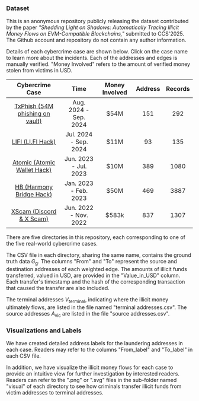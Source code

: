 ### Dataset
This is an anonymous repository publicly releasing the dataset contributed by the paper *"Shedding Light on Shadows: Automatically Tracing Illicit Money Flows on EVM-Compatible Blockchains,"* submitted to CCS'2025.
The Github account and repository do not contain any author information.

Details of each cybercrime case are shown below. Click on the case name to learn more about the incidents.
Each of the addresses and edges is manually verified. "Money Involved" refers to the amount of verified money stolen from victims in USD.

|                       Cybercrime Case                        |         Time          | Money Involved  | Address | Records |
| :----------------------------------------------------------: | :-------------------: | :-------------: | :-----: | :-------: |
| [TxPhish (54M phishing on vault)](https://x.com/BlockSecTeam/status/1826200855827390652) | Aug. 2024 - Sep. 2024 | $\$54\mathrm{M}$ |   151   |    292    |
| [LIFI (LI.FI Hack)](https://revoke.cash/exploits/lifi-2024?chainId=1) | Jul. 2024 - Sep. 2024 | $\$11\mathrm{M}$ |   93    |    135    |
| [Atomic (Atomic Wallet Hack)](https://atomicwallet.io/blog/articles/june-3rd-event-statement) | Jun. 2023 - Jul. 2023 | $\$10\mathrm{M}$ |   389   |   1080    |
| [HB (Harmony Bridge Hack)](https://x.com/zachxbt/status/1619489550233133056) | Jan. 2023 - Feb. 2023 | $\$50\mathrm{M}$ |   469   |   3887    |
| [XScam (Discord & X Scam)](https://zachxbt.mirror.xyz/svL1N4xPLX5nXHr6Cw4KLsjRtaYHxm4MAqmFy6zx3cw) | Jun. 2022 - Nov. 2022 | $\$583\mathrm{k}$ |   837   |   1307    |

There are five directories in this repository, each corresponding to one of the five real-world cybercrime cases.

The CSV file in each directory, sharing the same name, contains the ground truth data $G_\mathrm{g}$. The columns "From" and "To" represent the source and destination addresses of each weighted edge. The amounts of illicit funds transferred, valued in USD, are provided in the "Value_in_USD" column. Each transfer's timestamp and the hash of the corresponding transaction that caused the transfer are also included.

The terminal addresses $V_\mathrm{terminal}$, indicating where the illicit money ultimately flows, are listed in the file named "terminal addresses.csv".
The source addresses $A_\mathrm{vic}$ are listed in the file "source addresses.csv".

### Visualizations and Labels

We have created detailed address labels for the laundering addresses in each case. Readers may refer to the columns "From_label" and "To_label" in each CSV file.

In addition, we have visualize the illicit money flows for each case to provide an intuitive view for further investigation by interested readers. Readers can refer to the ".png" or ".svg" files in the sub-folder named "visual" of each directory to see how criminals transfer illicit funds from victim addresses to terminal addresses.


